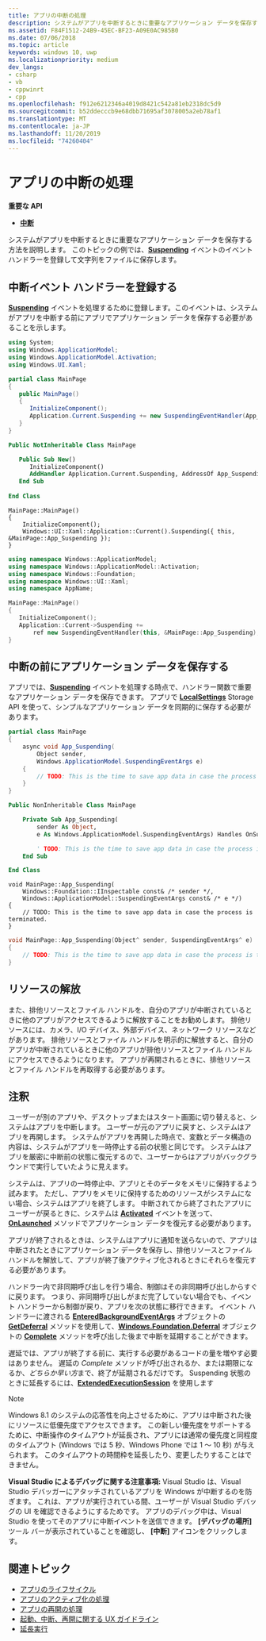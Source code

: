 ```yaml
---
title: アプリの中断の処理
description: システムがアプリを中断するときに重要なアプリケーション データを保存する方法を説明します。
ms.assetid: F84F1512-24B9-45EC-BF23-A09E0AC985B0
ms.date: 07/06/2018
ms.topic: article
keywords: windows 10, uwp
ms.localizationpriority: medium
dev_langs:
- csharp
- vb
- cppwinrt
- cpp
ms.openlocfilehash: f912e6212346a4019d8421c542a81eb2318dc5d9
ms.sourcegitcommit: b52ddecccb9e68dbb71695af3078005a2eb78af1
ms.translationtype: MT
ms.contentlocale: ja-JP
ms.lasthandoff: 11/20/2019
ms.locfileid: "74260404"
---
```

# <a name="handle-app-suspend"></a>アプリの中断の処理

**重要な API**

- [**中断**](https://docs.microsoft.com/uwp/api/windows.ui.xaml.application.suspending)

システムがアプリを中断するときに重要なアプリケーション データを保存する方法を説明します。 このトピックの例では、[**Suspending**](https://docs.microsoft.com/uwp/api/windows.ui.xaml.application.suspending) イベントのイベント ハンドラーを登録して文字列をファイルに保存します。

## <a name="register-the-suspending-event-handler"></a>中断イベント ハンドラーを登録する

[  **Suspending**](https://docs.microsoft.com/uwp/api/windows.ui.xaml.application.suspending) イベントを処理するために登録します。このイベントは、システムがアプリを中断する前にアプリでアプリケーション データを保存する必要があることを示します。

```csharp
using System;
using Windows.ApplicationModel;
using Windows.ApplicationModel.Activation;
using Windows.UI.Xaml;

partial class MainPage
{
   public MainPage()
   {
      InitializeComponent();
      Application.Current.Suspending += new SuspendingEventHandler(App_Suspending);
   }
}
```

```vb
Public NotInheritable Class MainPage

   Public Sub New()
      InitializeComponent()
      AddHandler Application.Current.Suspending, AddressOf App_Suspending
   End Sub
   
End Class
```

```cppwinrt
MainPage::MainPage()
{
    InitializeComponent();
    Windows::UI::Xaml::Application::Current().Suspending({ this, &MainPage::App_Suspending });
}
```

```cpp
using namespace Windows::ApplicationModel;
using namespace Windows::ApplicationModel::Activation;
using namespace Windows::Foundation;
using namespace Windows::UI::Xaml;
using namespace AppName;

MainPage::MainPage()
{
   InitializeComponent();
   Application::Current->Suspending +=
       ref new SuspendingEventHandler(this, &MainPage::App_Suspending);
}
```

## <a name="save-application-data-before-suspension"></a>中断の前にアプリケーション データを保存する

アプリでは、[**Suspending**](https://docs.microsoft.com/uwp/api/windows.ui.xaml.application.suspending) イベントを処理する時点で、ハンドラー関数で重要なアプリケーション データを保存できます。 アプリで [**LocalSettings**](https://docs.microsoft.com/uwp/api/windows.storage.applicationdata.localsettings) Storage API を使って、シンプルなアプリケーション データを同期的に保存する必要があります。

```csharp
partial class MainPage
{
    async void App_Suspending(
        Object sender,
        Windows.ApplicationModel.SuspendingEventArgs e)
    {
        // TODO: This is the time to save app data in case the process is terminated.
    }
}
```

```vb
Public NonInheritable Class MainPage

    Private Sub App_Suspending(
        sender As Object,
        e As Windows.ApplicationModel.SuspendingEventArgs) Handles OnSuspendEvent.Suspending

        ' TODO: This is the time to save app data in case the process is terminated.
    End Sub

End Class
```

```cppwinrt
void MainPage::App_Suspending(
    Windows::Foundation::IInspectable const& /* sender */,
    Windows::ApplicationModel::SuspendingEventArgs const& /* e */)
{
    // TODO: This is the time to save app data in case the process is terminated.
}
```

```cpp
void MainPage::App_Suspending(Object^ sender, SuspendingEventArgs^ e)
{
    // TODO: This is the time to save app data in case the process is terminated.
}
```

## <a name="release-resources"></a>リソースの解放

また、排他リソースとファイル ハンドルを、自分のアプリが中断されているときに他のアプリがアクセスできるように解放することをお勧めします。 排他リソースには、カメラ、I/O デバイス、外部デバイス、ネットワーク リソースなどがあります。 排他リソースとファイル ハンドルを明示的に解放すると、自分のアプリが中断されているときに他のアプリが排他リソースとファイル ハンドルにアクセスできるようになります。 アプリが再開されるときに、排他リソースとファイル ハンドルを再取得する必要があります。

## <a name="remarks"></a>注釈

ユーザーが別のアプリや、デスクトップまたはスタート画面に切り替えると、システムはアプリを中断します。 ユーザーが元のアプリに戻すと、システムはアプリを再開します。 システムがアプリを再開した時点で、変数とデータ構造の内容は、システムがアプリを一時停止する前の状態と同じです。 システムはアプリを厳密に中断前の状態に復元するので、ユーザーからはアプリがバックグラウンドで実行していたように見えます。

システムは、アプリの一時停止中、アプリとそのデータをメモリに保持するよう試みます。 ただし、アプリをメモリに保持するためのリソースがシステムにない場合、システムはアプリを終了します。 中断されてから終了されたアプリにユーザーが戻るときに、システムは [**Activated**](https://docs.microsoft.com/uwp/api/windows.applicationmodel.core.coreapplicationview.activated) イベントを送って、[**OnLaunched**](https://docs.microsoft.com/uwp/api/windows.ui.xaml.application.onlaunched) メソッドでアプリケーション データを復元する必要があります。

アプリが終了されるときは、システムはアプリに通知を送らないので、アプリは中断されたときにアプリケーション データを保存し、排他リソースとファイル ハンドルを解放して、アプリが終了後アクティブ化されるときにそれらを復元する必要があります。

ハンドラー内で非同期呼び出しを行う場合、制御はその非同期呼び出しからすぐに戻ります。 つまり、非同期呼び出しがまだ完了していない場合でも、イベント ハンドラーから制御が戻り、アプリを次の状態に移行できます。 イベント ハンドラーに渡される [**EnteredBackgroundEventArgs**](https://docs.microsoft.com/uwp/api/Windows.ApplicationModel?redirectedfrom=MSDN) オブジェクトの [**GetDeferral**](https://docs.microsoft.com/uwp/api/Windows.ApplicationModel?redirectedfrom=MSDN) メソッドを使用して、[**Windows.Foundation.Deferral**](https://docs.microsoft.com/uwp/api/windows.foundation.deferral.complete) オブジェクトの [**Complete**](https://docs.microsoft.com/uwp/api/windows.foundation.deferral) メソッドを呼び出した後まで中断を延期することができます。

遅延では、アプリが終了する前に、実行する必要があるコードの量を増やす必要はありません。 遅延の *Complete* メソッドが呼び出されるか、または期限になるか、*どちらか早い方*まで、終了が延期されるだけです。 Suspending 状態のときに延長するには、[**ExtendedExecutionSession**](run-minimized-with-extended-execution.md) を使用します

> [!NOTE]
> Windows 8.1 のシステムの応答性を向上させるために、アプリは中断された後にリソースに低優先度でアクセスできます。 この新しい優先度をサポートするために、中断操作のタイムアウトが延長され、アプリには通常の優先度と同程度のタイムアウト (Windows では 5 秒、Windows Phone では 1 ～ 10 秒) が与えられます。 このタイムアウトの時間枠を延長したり、変更したりすることはできません。

**Visual Studio によるデバッグに関する注意事項:** Visual Studio は、Visual Studio デバッガーにアタッチされているアプリを Windows が中断するのを防ぎます。 これは、アプリが実行されている間、ユーザーが Visual Studio デバッグの UI を確認できるようにするためです。 アプリのデバッグ中は、Visual Studio を使ってそのアプリに中断イベントを送信できます。 **[デバッグの場所]** ツール バーが表示されていることを確認し、 **[中断]** アイコンをクリックします。

## <a name="related-topics"></a>関連トピック

* [アプリのライフサイクル](app-lifecycle.md)
* [アプリのアクティブ化の処理](activate-an-app.md)
* [アプリの再開の処理](resume-an-app.md)
* [起動、中断、再開に関する UX ガイドライン](https://docs.microsoft.com/windows/uwp/launch-resume/index)
* [延長実行](run-minimized-with-extended-execution.md)

 

 
